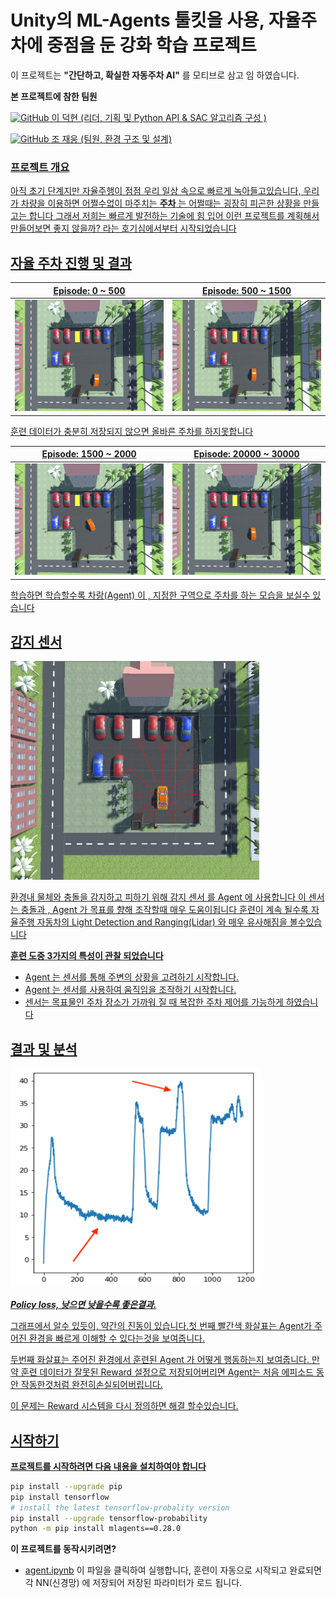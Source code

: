 # Unity의 ML-Agents 툴킷을 사용,  자율주차에 중점을 둔 강화 학습 프로젝트

이 프로젝트는  **"간단하고, 확실한 자동주차 AI"** 를 모티브로 삼고 임 하였습니다.


**본 프로젝트에 참한 팀원**

 <a href = "https://github.&nbsp;om/LDH0094">  <img alt="GitHub" src ="https://img.shields.io/badge/GitHub-181717.svg?&style=for-the-badge&logo=GitHub&logoColor=white"/> 이 덕현 (리더, 기획 및 Python API & SAC 알고리즘 구성 )
  
 <a href = "https://github.com/MarigoldTea">  <img alt="GitHub" src ="https://img.shields.io/badge/GitHub-181717.svg?&style=for-the-badge&logo=GitHub&logoColor=white"/> 조 재웅 (팀원, 환경 구조 및 설계) 


### 프로젝트 개요

아직 초기 단계지만 자율주행이 점점 우리 일상 속으로 빠르게 녹아들고있습니다, 우리가 차량을 이용하면 어쩔수없이 마주치는 **주차** 는 어쩔때는 굉장히 피곤한 상황을 만들고는 합니다
그래서 저희는 빠르게 발전하는 기술에 힘 입어 이런 프로젝트를 계획해서  만들어보면 좋지 않을까? 라는 호기심에서부터 시작되었습니다

  
  

## 자율 주차 진행 및 결과 

Episode: 0 ~ 500    |  Episode: 500 ~ 1500 
:-------------------------:|:-------------------------:
 <img src="/screenshots/1.gif"> |  <img src="/screenshots/2.gif"> 

훈련 데이터가 충분히 저장되지 않으면 올바른 주차를 하지못합니다
 
 Episode: 1500 ~ 2000  |  Episode: 20000 ~ 30000 
:-------------------------:|:-------------------------:
 <img src="/screenshots/3.gif">  | <img src="/screenshots/4.gif"> 

 학습하면 학습할수록 차랑(Agent) 이 ,  지정한 구역으로 주차를 하는 모습을 보실수 있습니다 


  
## 감지 센서

<img src="/screenshots/Ray_perception_sensor.png" height="350"/> 


환경내 물체와 충돌을 감지하고 피하기 위해 감지 센서 를 Agent 에 사용합니다 이 센서는 충돌과 , Agent 가 목표를 향해 조작할때 매우 도움이됩니다 훈련이 계속 될수록 자율주행 자동차의 Light Detection and Ranging(Lidar) 와 매우 유사해짐을 볼수있습니다


  

**훈련 도중 3가지의 특성이 관찰 되었습니다**

* Agent 는 센서를 통해 주변의 상황을 고려하기 시작합니다.
* Agent 는 센서를 사용하여 움직임을 조작하기 시작합니다.
* 센서는 목표물인 주차 장소가 가까워 질 때 복잡한 주차 제어를 가능하게 하였습니다 



  


## 결과 및 분석 

<img src="/screenshots/result.png" height="350" width="400"/>

 **_Policy loss, 낮으면 낮을수록 좋은결과._**

그래프에서 알수 있듯이, 약간의 진동이 있습니다.첫 번째 빨간색 화살표는 Agent가 주어진 환경을 빠르게 이해할 수 있다는것을 보여줍니다.

두번째 화살표는 주어진 환경에서 훈련된 Agent 가 어떻게 행동하는지 보여줍니다. 만약 훈련 데이터가 잘못된 Reward 설정으로 저장되어버리면  Agent는 처음 에피소드 동안 작동한것처럼 완전히손실되어버립니다.

 이 문제는 Reward 시스템을 다시 정의하면 해결 할수있습니다.
## 시작하기

**프로젝트를 시작하려면 다음 내용을 설치하여야 합니다**
```sh
pip install --upgrade pip
pip install tensorflow
# install the latest tensorflow-probality version
pip install --upgrade tensorflow-probability
python -m pip install mlagents==0.28.0
```

**이 프로젝트를 동작시키려면?**
*  [agent.ipynb](/Soft_Actor_Critic/agent.ipynb) 이 파일을 클릭하여 실행합니다,  훈련이 자동으로 시작되고 완료되면 각 NN(신경망) 에 저장되어 저장된 파라미터가 로드 됩니다.

